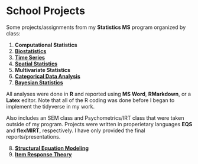 # School Projects
Some projects/assignments from my **Statistics MS** program organized by class:

1. **Computational Statistics**
2. [**Biostatistics**](https://github.com/lgjohnson/SchoolProjects/tree/master/Biostats)
3. [**Time Series**](https://github.com/lgjohnson/SchoolProjects/tree/master/Time%20Series)
4. [**Spatial Statistics**](https://github.com/lgjohnson/SchoolProjects/tree/master/Spatial%20Analysis)
5. **Multivariate Statistics**
6. [**Categorical Data Analysis**](https://github.com/lgjohnson/SchoolProjects/tree/master/Categorical%20Data%20Analysis)
7. [**Bayesian Statistics**](https://github.com/lgjohnson/SchoolProjects/tree/master/Bayesian%20Statistics)


All analyses were done in **R** and reported using **MS Word**, **RMarkdown**, or a **Latex** editor. Note that all of the R coding was done before I began to implement the tidyverse in my work.

Also includes an SEM class and Psychometrics/IRT class that were taken outside of my program. Projects were written in properietary languages **EQS** and **flexMIRT**, respectively. I have only provided the final reports/presentations.

8. [**Structural Equation Modeling**](https://github.com/lgjohnson/SchoolProjects/tree/master/Structural%20Equation%20Modeling)
9. [**Item Response Theory**](https://github.com/lgjohnson/SchoolProjects/tree/master/Item%20Response%20Theory)
